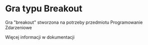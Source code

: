 # Gra typu Breakout
Gra "breakout" stworzona na potrzeby przedmiotu Programowanie Zdarzeniowe

Więcej informacji w dokumentacji
